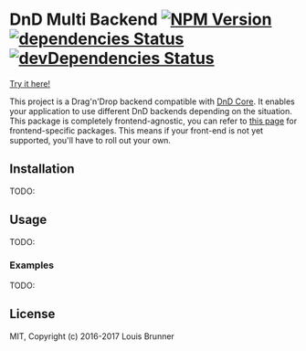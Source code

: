 # DnD Multi Backend [![NPM Version][npm-image]][npm-url] [![dependencies Status][deps-image]][deps-url] [![devDependencies Status][deps-dev-image]][deps-dev-url]

[Try it here!](https://louisbrunner.github.io/dnd-multi-backend/agnostic.html)

This project is a Drag'n'Drop backend compatible with [DnD Core](https://github.com/gaearon/dnd-core).
It enables your application to use different DnD backends depending on the situation. This package is completely frontend-agnostic, you can refer to [this page](https://github.com/LouisBrunner/dnd-multi-backend) for frontend-specific packages. This means if your front-end is not yet supported, you'll have to roll out your own.

## Installation

TODO:


## Usage

TODO:


### Examples

TODO:


## License

MIT, Copyright (c) 2016-2017 Louis Brunner



[npm-image]: https://img.shields.io/npm/v/dnd-multi-backend.svg
[npm-url]: https://npmjs.org/package/dnd-multi-backend
[deps-image]: https://david-dm.org/louisbrunner/dnd-multi-backend/status.svg
[deps-url]: https://david-dm.org/louisbrunner/dnd-multi-backend
[deps-dev-image]: https://david-dm.org/louisbrunner/dnd-multi-backend/dev-status.svg
[deps-dev-url]: https://david-dm.org/louisbrunner/dnd-multi-backend?type=dev

